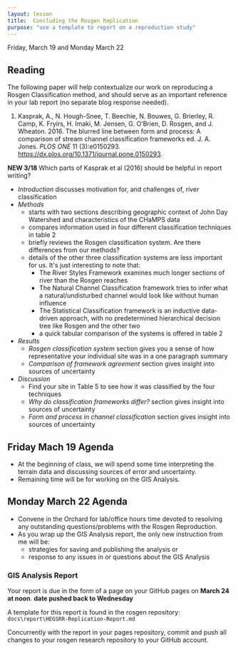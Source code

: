 ```yaml
---
layout: lesson
title:  Concluding the Rosgen Replication
purpose: "use a template to report on a reproduction study"
---
```


Friday, March 19 and Monday March 22

## Reading

The following paper will help contextualize our work on reproducing a Rosgen Classification method, and should serve as an important reference in your lab report (no separate blog response needed).

  1. Kasprak, A., N. Hough-Snee, T. Beechie, N. Bouwes, G. Brierley, R. Camp, K. Fryirs, H. Imaki, M. Jensen, G. O’Brien, D. Rosgen, and J. Wheaton. 2016. The blurred line between form and process: A comparison of stream channel classification frameworks ed. J. A. Jones. *PLOS ONE* 11 (3):e0150293. https://dx.plos.org/10.1371/journal.pone.0150293.

**NEW 3/18** Which parts of Kasprak et al (2016) should be helpful in report writing?
- *Introduction* discusses motivation for, and challenges of, river classification
- *Methods*
  - starts with two sections describing geographic context of John Day Watershed and characteristics of the CHaMPS data
  - compares information used in four different classification techniques in table 2
  - briefly reviews the Rosgen classification system. Are there differences from our methods?
  - details of the other three classification systems are less important for us. It's just interesting to note that:
    - The River Styles Framework examines much longer sections of river than the Rosgen reaches
	- The Natural Channel Classification framework tries to infer what a natural/undisturbed channel would look like without human influence
	- The Statistical Classification framework is an inductive data-driven approach, with no predetermined hierarchical decision tree like Rosgen and the other two
	- a quick tabular comparison of the systems is offered in table 2	
- *Results*
  - *Rosgen classification system* section gives you a sense of how representative your individual site was in a one paragraph summary
  - *Comparison of framework agreement* section gives insight into sources of uncertainty
- *Discussion*
  - Find your site in Table 5 to see how it was classified by the four techniques
  - *Why do classification frameworks differ?* section gives insight into sources of uncertainty
  - *Form and process in channel classification* section gives insight into sources of uncertainty
  
## Friday Mach 19 Agenda

- At the beginning of class, we will spend some time interpreting the terrain data and discussing sources of error and uncertainty.
- Remaining time will be for working on the GIS Analysis.

## Monday March 22 Agenda

- Convene in the Orchard for lab/office hours time devoted to resolving any outstanding questions/problems with the Rosgen Reproduction.
- As you wrap up the GIS Analysis report, the only new instruction from me will be:
  - strategies for saving and publishing the analysis or
  - response to any issues in or questions about the GIS Analysis

### GIS Analysis Report

Your report is due in the form of a page on your GitHub pages on **March 24 at noon**.  **date pushed back to Wednesday**

A template for this report is found in the rosgen repository: `docs\report\HEGSRR-Replication-Report.md`

Concurrently with the report in your pages repository, commit and push all changes to your rosgen research repository to your GitHub account. 